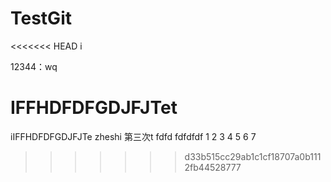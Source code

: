 # TestGit
<<<<<<< HEAD
i

12344：wq

IFFHDFDFGDJFJTet
=======
iIFFHDFDFGDJFJTe
zheshi 第三次t
fdfd
fdfdfdf
1
2
3
4
5
6
7

>>>>>>> d33b515cc29ab1c1cf18707a0b1112fb44528777
